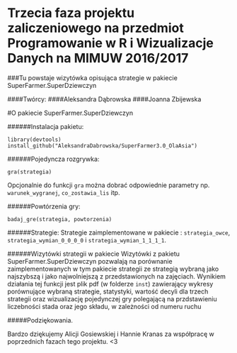 # Trzecia faza projektu zaliczeniowego na przedmiot Programowanie w R i Wizualizacje Danych na MIMUW 2016/2017
###Tu powstaje wizytówka opisująca strategie w pakiecie SuperFarmer.SuperDziewczyn

####Twórcy:
####Aleksandra Dąbrowska
####Joanna Zbijewska 

#O pakiecie SuperFarmer.SuperDziewczyn

######Instalacja pakietu:
```{r}
library(devtools)
install_github("AleksandraDabrowska/SuperFarmer3.0_OlaAsia")
```

######Pojedyncza rozgrywka:
```{r}
gra(strategia)
```
Opcjonalnie do funkcji `gra` można dobrać odpowiednie parametry np. `warunek_wygranej`, `co_zostawia_lis` itp.

######Powtórzenia gry:
```{r}
badaj_gre(strategia, powtorzenia)
```

######Strategie:
Strategie zaimplementowane w pakiecie : `strategia_owce`, `strategia_wymian_0_0_0_0` i `strategia_wymian_1_1_1_1`.


######Wizytówki strategii w pakiecie
Wizytówki z pakietu SuperFarmer.SuperDziewczyn pozwalają na porównanie zaimplementowanych w tym pakiecie strategii ze strategią wybraną jako najszybszą i jako najwolniejszą z przedstawionych na zajęciach.
Wynikiem działania tej funkcji jest plik pdf (w folderze `inst`) zawierający wykresy porównujące wybraną strategie, statystyki, wartość decyli dla trzech strategii oraz wizualizację pojedynczej gry polegającą na przdstawieniu liczebności stada oraz jego składu, w zależności od numeru ruchu

#####Podziękowania.

Bardzo dziękujemy Alicji Gosiewskiej i Hannie Kranas za współpracę w poprzednich fazach tego projektu. <3


